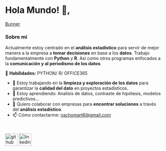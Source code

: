 # Hola Mundo! 👋, 

[Bunner](https://github.com/StatisticsWithJIMP/PRUEBA/blob/main/Jos%C3%A9%20Ignacio%20Mart%C3%ADnez.png)
<!---## Mi nombre es ✨**JOSÉ IGNACIO**✨--->
### Sobre mí


Actualmente estoy centrado en el **análisis estadístico** para servir de mejor manera a la empresa a **tomar decisiones** en base a los **datos**. Trabajo fundamentalmente con **Python** y **R**. Así como otros programas enfocados a la **comunicación y al periodismo de los datos**.
<br>

🚀 **Habilidades:** PYTHON/ R/ OFFICE365 
<br>
- 🔭 Estoy trabajando en la **limpieza y exploración de los datos** para garantizar la **calidad del dato** en proyectos estadísticos. 
- 🌱 Estoy aprendiendo: Analisis de datos, contraste de hipótesis, modelos predictivos... 
- 👯 Quiero colaborar con empresas para **encontrar soluciones** a través del **análisis estadístico**. 
- 📫 Cómo contactarme: nachomart6@gmail.com 
<br>

[<img src='https://cdn.jsdelivr.net/npm/simple-icons@3.0.1/icons/github.svg' alt='github' height='40'>](https://github.com/StatisticsWithJIMP)  [<img src='https://cdn.jsdelivr.net/npm/simple-icons@3.0.1/icons/linkedin.svg' alt='linkedin' height='40'>](https://www.linkedin.com/in/Nachomart6/)  

<!---
StatisticsWithJIMP/StatisticsWithJIMP is a ✨ special ✨ repository because its `README.md` (this file) appears on your GitHub profile.
You can click the Preview link to take a look at your changes.
--->
